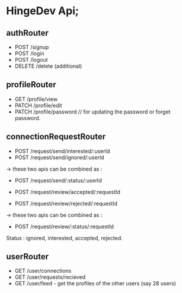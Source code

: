 # HingeDev Api;

## authRouter

- POST /signup
- POST /login
- POST /logout
- DELETE /delete (additional)

## profileRouter

- GET /profile/view
- PATCH /profile/edit
- PATCH /profile/password // for updating the password or forget password.

## connectionRequestRouter

- POST /request/send/interested/:userId
- POST /request/send/ignored/:userId

-> these two apis can be combined as :

- POST /request/send/:status/:userId

- POST /request/review/accepted/:requestId
- POST /request/review/rejected/:requestId

-> these two apis can be combined as :

- POST /request/review/:status/:requestId

Status : ignored, interested, accepted, rejected.

## userRouter

- GET /user/connections
- GET /user/requests/recieved
- GET /user/feed - get the profiles of the other users (say 28 users)
